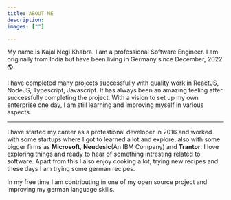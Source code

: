 ```yaml
---
title: ABOUT ME
description:
images: [""]

---
```


My name is Kajal Negi Khabra. I am a professional Software Engineer. I am originally from India but have been living in Germany since December, 2022🌎.

I have completed many projects successfully with quality work in ReactJS, NodeJS, Typescript, Javascript.
It has always been an amazing feeling after successfully completing the project.
With a vision to set up my own enterprise one day, I am still learning and improving myself in various aspects.

<hr/>

I have started my career as a profestional developer in 2016 and worked with some startups where I got to learned a lot and explore, also with some bigger firms as **Microsoft**, **Neudesic**(An IBM Company) and **Trantor**. I love exploring things and ready to hear of something intresting related to software. Apart from this I also enjoy cooking a lot, trying new recipes and these days I am trying some german recipes.

In my free time I am contributing in one of my open source project and improving my german language skills.